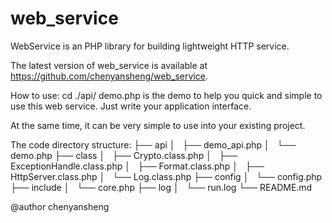 # web_service
WebService is an PHP library for building lightweight HTTP service.

The latest version of web_service is available at https://github.com/chenyansheng/web_service.

How to use:
cd ./api/
demo.php is the demo to help you quick and simple to use this web service.
Just write your application interface.

At the same time, it can be very simple to use into your existing  project.

The code directory structure:
├── api
│   ├── demo_api.php
│   └── demo.php
├── class
│   ├── Crypto.class.php
│   ├── ExceptionHandle.class.php
│   ├── Format.class.php
│   ├── HttpServer.class.php
│   └── Log.class.php
├── config
│   └── config.php
├── include
│   └── core.php
├── log
│   └── run.log
└── README.md


@author chenyansheng
